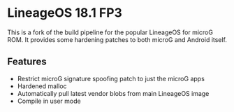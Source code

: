 # LineageOS 18.1 FP3

This is a fork of the build pipeline for the popular LineageOS for microG ROM. It provides some hardening patches to both microG and Android itself.

## Features
- Restrict microG signature spoofing patch to just the microG apps
- Hardened malloc
- Automatically pull latest vendor blobs from main LineageOS image
- Compile in user mode

